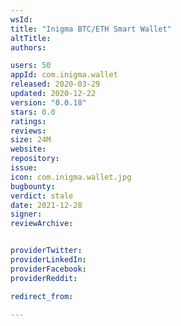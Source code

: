 ```yaml
---
wsId: 
title: "Inigma BTC/ETH Smart Wallet"
altTitle: 
authors:

users: 50
appId: com.inigma.wallet
released: 2020-03-29
updated: 2020-12-22
version: "0.0.18"
stars: 0.0
ratings: 
reviews: 
size: 24M
website: 
repository: 
issue: 
icon: com.inigma.wallet.jpg
bugbounty: 
verdict: stale
date: 2021-12-28
signer: 
reviewArchive:


providerTwitter: 
providerLinkedIn: 
providerFacebook: 
providerReddit: 

redirect_from:

---
```




